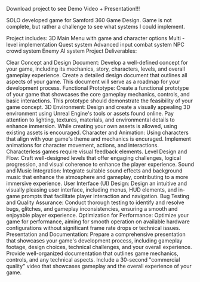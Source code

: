 Download project to see Demo Video + Presentation!!!

SOLO developed game for Samford 360 Game Design. Game is not complete, but rather a challenge to see what systems I could implement.

Project includes:
3D Main Menu with game and character options
Multi - level implementation
Quest system
Advanced input combat system
NPC crowd system
Enemy AI system
Project Deliverables:

Clear Concept and Design Document:
Develop a well-defined concept for your game, including its mechanics, story, characters, levels, and overall gameplay experience.
Create a detailed design document that outlines all aspects of your game. This document will serve as a roadmap for your development process.
Functional Prototype:
Create a functional prototype of your game that showcases the core gameplay mechanics, controls, and basic interactions. This prototype should demonstrate the feasibility of your game concept.
3D Environment:
Design and create a visually appealing 3D environment using Unreal Engine's tools or assets found online. Pay attention to lighting, textures, materials, and environmental details to enhance immersion. While creating your own assets is allowed, using existing assets is encouraged.
Character and Animation:
Using characters that align with your game's theme and mechanics is encuraged.
Implement animations for character movement, actions, and interactions.
Characterless games require visual feedback elements. 
Level Design and Flow:
Craft well-designed levels that offer engaging challenges, logical progression, and visual coherence to enhance the player experience.
Sound and Music Integration:
Integrate suitable sound effects and background music that enhance the atmosphere and gameplay, contributing to a more immersive experience.
User Interface (UI) Design:
Design an intuitive and visually pleasing user interface, including menus, HUD elements, and in-game prompts that facilitate player interaction and navigation.
Bug Testing and Quality Assurance:
Conduct thorough testing to identify and resolve bugs, glitches, and gameplay inconsistencies, ensuring a smooth and enjoyable player experience.
Optimization for Performance:
Optimize your game for performance, aiming for smooth operation on available hardware configurations without significant frame rate drops or technical issues.
Presentation and Documentation:
Prepare a comprehensive presentation that showcases your game's development process, including gameplay footage, design choices, technical challenges, and your overall experience.
Provide well-organized documentation that outlines game mechanics, controls, and any technical aspects.
Include a 30-second "commercial quality" video that showcases gameplay and the overall experience of your game.
